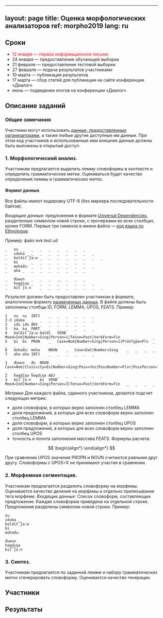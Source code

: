 <script type="text/javascript" async
  src="https://cdn.mathjax.org/mathjax/latest/MathJax.js?config=TeX-MML-AM_CHTML">
</script>
---
layout: page
title: Оценка морфологических анализаторов
ref: morpho2019
lang: ru
---
## Сроки

* <span style="color: red">12 января  — первое информационное письмо</span>
* 24 января — предоставление обучающей выборки
* 21 февраля — предоставление тестовой выборки
* 27 февраля — подача результатов участниками
* 10 марта — публикация результатов
* 17 марта  — сбор статей для публикации на сайте конференции «Диалог»
* июнь — подведение итогов на конференции «Диалог»

## Описание заданий
### Общие замечания
Участники могут использовать [данные, предоставленные организаторами](../data/index_data.html), а также любые другие доступные им данные. При этом код участников и использованные ими внешние данные должны быть выложены в открытый доступ.

### 1. Морфологический анализ.
Участникам предлагается выделить лемму словоформы в контексте и определить грамматические метки. Оцениваться будет качество определения леммы и грамматических меток.
#### Формат данных
Все файлы имеют кодировку UTF-8 (без маркера последовательности байтов).

*Входящие данные*: предложения в формате [Universal Dependencies](https://universaldependencies.org/format.html), разделенные символом новой строки, с прочерками во всех столбцах, кроме FORM. Первые три символа в имени файла — [код языка по Ethnologue](https://www.ethnologue.com/browse/codes).

Пример: файл evk.test.ud


    _	nu	_	_	_	_	_	_	_	_
    _	iduka	_	_	_	_	_	_	_	_
    _	baldit͡ʃaːw	_	_	_	_	_	_	_	_
    _	bi	_	_	_	_	_	_	_	_
    _	mohaduː	_	_	_	_	_	_	_	_
    _	aha	_	_	_	_	_	_	_	_
    
    _	ďuwun	_	_	_	__	_	_	_
    _	həgdiŋə	_	_	_	_	_	_	_	_
    _	bit͡ʃoːn	_	_	_	_	_	_	_	_


*Результат* должен быть предоставлен участником в формате, аналогичном формату [размеченных данных](../data/index_data.html). В файле должны быть заполнены столбцы ID, FORM, LEMMA, UPOS, FEATS.
Пример:

    1	nu	nu	INTJ	_	_	_	_	_	_
    2-3	iduka	_	_	_	_	_	_	_	_
    2	idu	idu	ADV	_	_	_	_	_	_
    3	ka	ka	PART	_	_	_	_	_	_
    4	baldit͡ʃaːw	baldi	VERB	_	Mood=Ind|Number=Sing|Person=1|Tense=Past|VerbForm=Fin	_	_	_	_
    5	bi	bi	PRON	_	Case=Nom|Number=Sing|Person=1|PronType=Prs	_	_	_	_
    6	mohaduː	moha	NOUN	_	Case=Dat|Number=Sing	_	_	_	_
    7	aha	aha	INTJ	_	_	_	_	_	_
    
    1	ďuwun	ďu	NOUN	_	Case=Nom|Clusivity=Ex|Number=Sing|Poss=Yes|PossNumber=Plur|PossPerson=1	_	_	_	_
    2	həgdiŋə	həgdiŋə	ADJ	_	_	_	_	_	_
    3	bit͡ʃoːn	bi	VERB	_	Mood=Ind|Number=Sing|Person=3|Tense=Past|VerbForm=Fin	_	_	_	_



*Метрики*
Для каждого файла, сданного участником, делается подсчет следующих метрик:
* доля словоформ, в которых верно заполнен столбец LEMMA
* доля предложений, в которых для всех словоформ верно заполнен столбец LEMMA
* доля словоформ, в которых верно заполнен столбец UPOS
* доля предложений, в которых для всех словоформ верно заполнен столбец UPOS
* точность и полнта заполнения массива FEATS. Формулы расчета:

$$
\begin{align*}
\end{align*}
$$


При сравнении UPOS значения PROPN и NOUN считаются равными друг другу.
Словоформы с UPOS=X не принимают участия в сравнении.

### 2. Морфемная сегментация.
Участникам предлагается разделить словоформу на морфемы. Оценивается качество деления на морфемы и отдельно приписывание тега морфеме.
*Входящие данные*:
Список словоформ, составляющих предложение. Каждая словоформа приведена на отдельной строке. Предложения разделены символом новой строки.
Пример:

    nu
    iduka
    baldit͡ʃaːw
    bi
    mohaduː
    
    ďuwun
    həgdiŋə
    bit͡ʃoːn



### 3. Синтез.
Участникам предлагается по заданной лемме и набору грамматических меток сгенерировать словоформу. Оценивается качество генерации.


## Участники
## Результаты